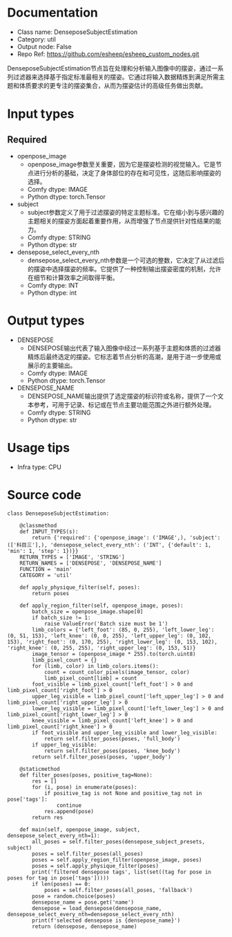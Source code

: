 # Documentation
- Class name: DenseposeSubjectEstimation
- Category: util
- Output node: False
- Repo Ref: https://github.com/esheep/esheep_custom_nodes.git

DenseposeSubjectEstimation节点旨在处理和分析输入图像中的摆姿，通过一系列过滤器来选择基于指定标准最相关的摆姿。它通过将输入数据精炼到满足所需主题和体质要求的更专注的摆姿集合，从而为摆姿估计的高级任务做出贡献。

# Input types
## Required
- openpose_image
    - openpose_image参数至关重要，因为它是摆姿检测的视觉输入。它是节点进行分析的基础，决定了身体部位的存在和可见性，这随后影响摆姿的选择。
    - Comfy dtype: IMAGE
    - Python dtype: torch.Tensor
- subject
    - subject参数定义了用于过滤摆姿的特定主题标准。它在缩小到与感兴趣的主题相关的摆姿方面起着重要作用，从而增强了节点提供针对性结果的能力。
    - Comfy dtype: STRING
    - Python dtype: str
- densepose_select_every_nth
    - densepose_select_every_nth参数是一个可选的整数，它决定了从过滤后的摆姿中选择摆姿的频率。它提供了一种控制输出摆姿密度的机制，允许在细节和计算效率之间取得平衡。
    - Comfy dtype: INT
    - Python dtype: int

# Output types
- DENSEPOSE
    - DENSEPOSE输出代表了输入图像中经过一系列基于主题和体质的过滤器精炼后最终选定的摆姿。它标志着节点分析的高潮，是用于进一步使用或展示的主要输出。
    - Comfy dtype: IMAGE
    - Python dtype: torch.Tensor
- DENSEPOSE_NAME
    - DENSEPOSE_NAME输出提供了选定摆姿的标识符或名称，提供了一个文本参考，可用于记录、标记或在节点主要功能范围之外进行额外处理。
    - Comfy dtype: STRING
    - Python dtype: str

# Usage tips
- Infra type: CPU

# Source code
```
class DenseposeSubjectEstimation:

    @classmethod
    def INPUT_TYPES(s):
        return {'required': {'openpose_image': ('IMAGE',), 'subject': (['科目三'],), 'densepose_select_every_nth': ('INT', {'default': 1, 'min': 1, 'step': 1})}}
    RETURN_TYPES = ['IMAGE', 'STRING']
    RETURN_NAMES = ['DENSEPOSE', 'DENSEPOSE_NAME']
    FUNCTION = 'main'
    CATEGORY = 'util'

    def apply_physique_filter(self, poses):
        return poses

    def apply_region_filter(self, openpose_image, poses):
        batch_size = openpose_image.shape[0]
        if batch_size != 1:
            raise ValueError('Batch size must be 1')
        limb_colors = {'left_foot': (85, 0, 255), 'left_lower_leg': (0, 51, 153), 'left_knee': (0, 0, 255), 'left_upper_leg': (0, 102, 153), 'right_foot': (0, 170, 255), 'right_lower_leg': (0, 153, 102), 'right_knee': (0, 255, 255), 'right_upper_leg': (0, 153, 51)}
        image_tensor = (openpose_image * 255).to(torch.uint8)
        limb_pixel_count = {}
        for (limb, color) in limb_colors.items():
            count = count_color_pixels(image_tensor, color)
            limb_pixel_count[limb] = count
        foot_visible = limb_pixel_count['left_foot'] > 0 and limb_pixel_count['right_foot'] > 0
        upper_leg_visible = limb_pixel_count['left_upper_leg'] > 0 and limb_pixel_count['right_upper_leg'] > 0
        lower_leg_visible = limb_pixel_count['left_lower_leg'] > 0 and limb_pixel_count['right_lower_leg'] > 0
        knee_visible = limb_pixel_count['left_knee'] > 0 and limb_pixel_count['right_knee'] > 0
        if foot_visible and upper_leg_visible and lower_leg_visible:
            return self.filter_poses(poses, 'full_body')
        if upper_leg_visible:
            return self.filter_poses(poses, 'knee_body')
        return self.filter_poses(poses, 'upper_body')

    @staticmethod
    def filter_poses(poses, positive_tag=None):
        res = []
        for (i, pose) in enumerate(poses):
            if positive_tag is not None and positive_tag not in pose['tags']:
                continue
            res.append(pose)
        return res

    def main(self, openpose_image, subject, densepose_select_every_nth=1):
        all_poses = self.filter_poses(densepose_subject_presets, subject)
        poses = self.filter_poses(all_poses)
        poses = self.apply_region_filter(openpose_image, poses)
        poses = self.apply_physique_filter(poses)
        print('filtered densepose tags', list(set((tag for pose in poses for tag in pose['tags']))))
        if len(poses) == 0:
            poses = self.filter_poses(all_poses, 'fallback')
        pose = random.choice(poses)
        densepose_name = pose.get('name')
        densepose = load_densepose(densepose_name, densepose_select_every_nth=densepose_select_every_nth)
        print(f'selected densepose is {densepose_name}')
        return (densepose, densepose_name)
```